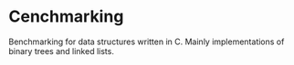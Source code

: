 # Cenchmarking
Benchmarking for data structures written in C. Mainly implementations of binary trees and linked lists.
